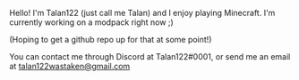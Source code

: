 Hello! I'm Talan122 (just call me Talan) and I enjoy playing Minecraft. I'm currently working on a modpack right now ;)

(Hoping to get a github repo up for that at some point!)

You can contact me through Discord at Talan122#0001, or send me an email at talan122wastaken@gmail.com
